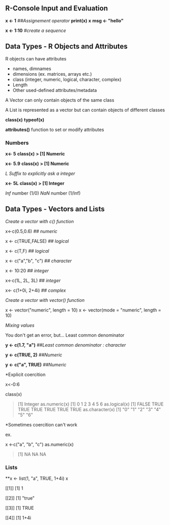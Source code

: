 ## R-Console Input and Evaluation

**x <- 1** *##Assignement operator*
**print(x)**
**x**
**msg <- "hello"**

**x <- 1:10** *#create a sequence*

## Data Types - R Objects and Attributes

R objects can have attributes

* names, dimnames
* dimensions (ex. matrices, arrays etc.)
* class (integer, numeric, logical, character, complex)
* Length
* Other used-defined attributes/metadata

A Vector can only contain objects of the same class

A List is represented as a vector but can contain objects of different classes

**class(x)**
**typeof(x)**

**attributes()** function to set or modify attributes

### Numbers

**x<- 5**
**class(x)**
**> [1] Numeric**

**x<- 5.9**
**class(x)**
**> [1] Numeric**

*L Suffix to explicitly ask a integer*

**x<- 5L**
**class(x)**
**> [1] Integer**

*Inf* number (1/0)
*NaN* number (1/Inf)

## Data Types - Vectors and Lists

*Create a vector with c() function*

x<-c(0.5,0.6) *## numeric*

x <- c(TRUE,FALSE) *## logical*

x <- c(T,F) *## logical*

x <- c("a","b", "c") *## character*

x <- 10:20 *## integer*

x<-c(1L, 2L, 3L) *## integer*

x<- c(1+0i, 2+4i) *## complex*

*Create a vector with vector() function*

x <- vector("numeric", length = 10)
x <- vector(mode = "numeric", length = 10)

*Mixing values*

You don't get an error, but... Least common denominator

**y <-  c(1.7, "a")** *##Least common denominator : character*

**y <-  c(TRUE, 2)** *##Numeric*

**y <-  c("a", TRUE)** *##Numeric*

*Explicit coercition

x<-0:6

class(x)
>[1] Integer
as.numeric(x)
> [1] 0 1 2 3 4 5 6
as.logical(x)
> [1] FALSE TRUE TRUE TRUE TRUE TRUE TRUE
as.character(x)
> [1] "0" "1" "2" "3" "4" "5" "6"

*Sometimes coercition can't work

ex.

x <-c("a", "b", "c")
as.numeric(x)
>[1] NA NA NA

### Lists

**x <- list(1, "a", TRUE, 1+4i)
x

[[1]]
[1] 1

[[2]]
[1] "true"

[[3]]
[1] TRUE

[[4]]
[1] 1+4i


